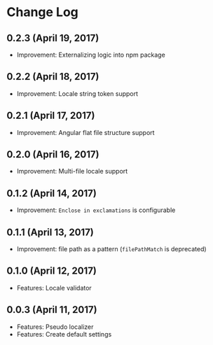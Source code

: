# Change Log

## 0.2.3 (April 19, 2017)
- Improvement: Externalizing logic into npm package

## 0.2.2 (April 18, 2017)
- Improvement: Locale string token support

## 0.2.1 (April 17, 2017)
- Improvement: Angular flat file structure support

## 0.2.0 (April 16, 2017)
- Improvement: Multi-file locale support

## 0.1.2 (April 14, 2017)
- Improvement: `Enclose in exclamations` is configurable

## 0.1.1 (April 13, 2017)
- Improvement: file path as a pattern (`filePathMatch` is deprecated)

## 0.1.0 (April 12, 2017)
- Features: Locale validator

## 0.0.3 (April 11, 2017)
- Features: Pseudo localizer
- Features: Create default settings
